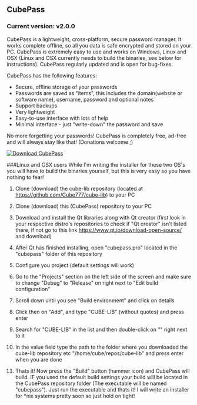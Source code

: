 ## CubePass
### Current version: v2.0.0

CubePass is a lightweight, cross-platform, secure password manager. It works complete offline, so all you data is safe encrypted and stored on your PC. CubePass is extremely easy to use and works on Windows, Linux and OSX (Linux and OSX currently needs to build the binaries, see below for instructions). CubePass regularly updated and is open for bug-fixes.


CubePass has the following features:
* Secure, offline storage of your passwords
* Passwords are saved as "items", this includes the domain(website or software name), username, password and optional notes
* Support backups
* Very lightweight
* Easy-to-use interface with lots of help
* Minimal interface - just "write-down" the password and save

No more forgetting your passwords! CubePass is completely free, ad-free and will always stay like that! (Donations welcome ;)

[![Download CubePass](https://a.fsdn.com/con/app/sf-download-button)](https://sourceforge.net/projects/cubepass/files/latest/download)

###Linux and OSX users
While I'm writing the installer for these two OS's you will have to build the binaries yourself, but this is very easy so you have nothing to fear! 

1. Clone (download) the cube-lib repository (located at https://github.com/Cube777/cube-lib) to your PC

2. Clone (download) this (CubePass) repository to your PC

3. Download and install the Qt libraries along with Qt creator (first look in your respective distro's repositories to check if "Qt creator" isn't listed there, if not go to this link https://www.qt.io/download-open-source/ and download)

4. After Qt has finished installing, open "cubepass.pro" located in the "cubepass" folder of this repository

5. Configure you project (default settings will work)

6. Go to the "Projects" section on the left side of the screen and make sure to change "Debug" to "Release" on right next to "Edit build configuration"

7. Scroll down until you see "Build environment" and click on details

8. Click then on "Add", and type "CUBE-LIB" (without quotes) and press enter

9. Search for "CUBE-LIB" in the list and then double-click on "<VALUE>" right next to it

10. In the value field type the path to the folder where you downloaded the cube-lib repository etc "/home/cube/repos/cube-lib" and press enter when you are done

11. Thats it! Now press the "Build" button (hammer icon) and CubePass will build. IF you used the default build settings your build will be located in the CubePass repository folder (The executable will be named "cubepass"). Just run the executable and thats it! I will write an installer for *nix systems pretty soon so just hold on tight!
